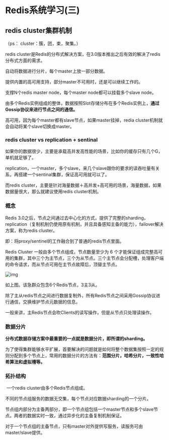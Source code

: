 

# Redis系统学习(三)

## redis cluster集群机制

（ps： cluster：簇，团，束，聚集。）

redis cluster是Redis的分布式解决方案，在3.0版本推出之后有效的解决了redis分布式方面的需求。

自动将数据进行分片，每个master上放一部分数据。

提供内置的高可用支持，部分master不可用时，还是可以继续工作的。



支撑N个redis  master  node，每个master node都可以挂载多个slave node。

由多个Redis实例组成的整体，数据按照Slot存储分布在多个Redis实例上，**通过Gossip协议来进行节点之间的通信。**

高可用，因为每个master都有slave节点，如果master挂掉，redia cluster机制就会自动将某个slave切换成master。



### redis cluster vs replication + sentinal

  如果你的数据很少，主要是承载高并发高性能的场景，比如你的缓存只有几个G，单机就足够了。

 replication，一个master，多个slave，来几个slave跟你的要求的读吞吐量有关系，再搭建一个sentinal集群，保证高可用就可以了。



  而redis cluster，主要是针对海量数据＋高并发+高可用的场景，海量数据，如果数据量很大，那么就建议使用redis cluster机制。

### 概念

Redis 3.0之后，节点之间通过去中心化的方式，提供了完整的sharding，replication（复制机制仍使用原有机制，并且具备感知主备的能力），failover解决方案，称为redis cluster。

即：将proxy/sentinel的工作融合到了普通的redis节点里面。

Redis Cluster 一般由多个节点组成，节点数量至少为 6 个才能保证组成完整高可用的集群，其中三个为主节点，三个为从节点。三个主节点会分配槽，处理客户端的命令请求，而从节点可用在主节点故障后，顶替主节点。

![img](https://imgconvert.csdnimg.cn/aHR0cHM6Ly91cGxvYWQtaW1hZ2VzLmppYW5zaHUuaW8vdXBsb2FkX2ltYWdlcy8xNTQ2MjA1Ny1kZmIxNDcwNGQ1NTMxNWYxLnBuZw?x-oss-process=image/format,png)

如上图。该急群众包含6个Redis节点，3主3从。

除了主从redis节点之间进行数据复制外，所有Redis节点之间采用Gossip协议进行通信，交换维护节点元数据的信息。

一般来讲，主Redis节点会吹Clients的读写操作，但是从节点只处理读操作。

### 数据分片

​       **分布式数据存储方案中最重要的一点就是数据分片，即所谓的sharding。**

​       为了使得集群能够水平扩展，首要解决的问题就是如何将整个数据集按照一定的规则分配到多个节点上，常用的数据分片的方法有：**范围分片，哈希分片，一致性哈希算法和虚拟槽等。**

### 拓扑结构

​     一个redis cluster由多个Redis节点组成。

​     不同的节点组服务的数据无交集，每个节点对应数据sharding的一个分片。

​    节点组内部分为主备两部分，即一个节点组包括一个master节点和多个slave节点。两者的数据实时一致，通过异步化的主备复制机制保证。

​     对于一个节点组的主备节点，只有master对外提供写服务，读服务可由master/slave提供。





